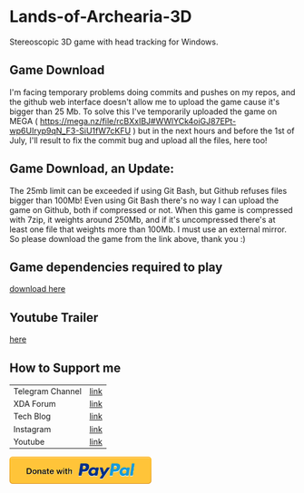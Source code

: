 # Lands-of-Archearia-3D
Stereoscopic 3D game with head tracking for Windows.

## Game Download
I'm facing temporary problems doing commits and pushes on my repos, and the github web interface doesn't allow me to upload the game cause it's bigger than 25 Mb.
To solve this I've temporarily uploaded the game on MEGA ( https://mega.nz/file/rcBXxIBJ#WWlYCk4oiGJ87EPt-wp6UIryp9qN_F3-SiU1fW7cKFU ) but in the next hours and before the 1st of July, I'll result to fix the commit bug and upload all the files, here too! 

## Game Download, an Update:
The 25mb limit can be exceeded if using Git Bash, but Github refuses files bigger than 100Mb!
Even using Git Bash there's no way I can upload the game on Github, both if compressed or not.
When this game is compressed with 7zip, it weights around 250Mb, and if it's uncompressed there's at least one file that weights more than 100Mb.
I must use an external mirror. So please download the game from the link above, thank you :)

## Game dependencies required to play
[download here][dep]

## Youtube Trailer
[here][ytvideo]

## How to Support me
|  |  |
| ------ | ------ |
| Telegram Channel | [link][tg] |
| XDA Forum | [link][xda] |
| Tech Blog | [link][cam] |
| Instagram | [link][insta] |
| Youtube | [link][yt] |

<a href="https://paypal.me/donationMikel">
 <img src="images/donate_icon.png"
      alt="closeup"
      width="250"/></a>
      
      
[xda]: <http://bit.ly/2NBnhqB>
[insta]: <http://bit.ly/mikel_insta>
[yt]: <http://bit.ly/mikel_YT>
[cam]:<https://cam.tv/mik_el_tech>
[tg]:<https://bit.ly/Mikel_TG>
[dep]:<https://production.holo-dev.com/HoloSDK.exe>
[ytvideo]:<https://bit.ly/3waET18>
